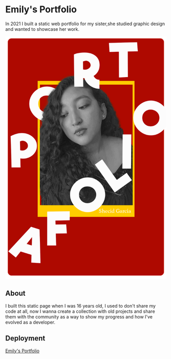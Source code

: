 # Emily's Portfolio

In 2021 I built a static web portfolio for my sister,she studied graphic design and wanted to showcase her work.

![Emily's Portfolio](./Images/Emi_Portafolio.png)


## About

I built this static page when I was 16 years old, I used to don't share my code at all, now I wanna create a collection with old projects and share them with the community as a way to show my progress and how I've evolved as a developer.

## Deployment

[Emily's Portfolio](https://cotbert2.github.io/emilys-portfolio/)
